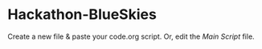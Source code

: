 # Hackathon-BlueSkies

Create a new file & paste your code.org script. Or, edit the *Main Script* file.
